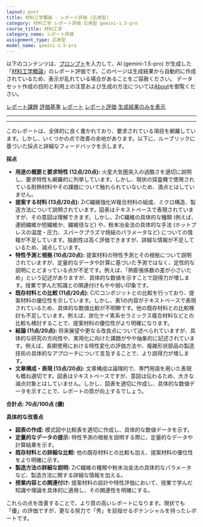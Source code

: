 ```yaml
---
layout: post
title: 材料工学概論 - レポート評価 (応用型)
category: 材料工学 レポート評価 応用型 gemini-1.5-pro
course_title: 材料工学
category_name: レポート評価
assignment_type: 応用型
model_name: gemini-1.5-pro
---
```


以下のコンテンツは、[プロンプト](http://127.0.0.1:8000/generated/材料工学/gemini-1.5-pro/prompt_レポート評価-応用型.md)を入力して、AI (gemini-1.5-pro) が生成した「[材料工学概論](/contents/材料工学/)」のレポート評価です。このページは生成結果から自動的に作成されているため、表示が乱れている場合があることをご容赦ください。
データセット作成の目的と利用上の注意および生成の方法については[About](/About)を御覧ください。

[レポート課題](../レポート課題-応用型)
[評価基準](../評価基準-応用型)
[レポート](../レポート-応用型)
[レポート評価](../レポート評価-応用型)
[生成結果のみを表示](http://127.0.0.1:8000/generated/材料工学/gemini-1.5-pro/レポート評価-応用型.md)
  

***
***
  
このレポートは、全体的に良く書かれており、要求されている項目を網羅しています。しかし、いくつかの点で改善の余地があります。以下に、ルーブリックに基づいた採点と詳細なフィードバックを示します。

**採点**

* **用途の概要と要求特性 (12点/20点):** 火星大気圏突入の過酷さを適切に説明し、要求特性も網羅的に列挙しています。しかし、現状の探査機で使用されている耐熱材料やその課題について触れられていないため、満点とはしていません。
* **提案する材料 (13点/20点):** ZrC繊維強化W複合材料の組成、ミクロ構造、製造方法について説明されています。図表はテキストベースで表現されていますが、その意図は理解できます。しかし、ZrC繊維の具体的な種類 (例えば、連続繊維か短繊維か、繊維径など) や、粉末冶金法の具体的な手法 (ホットプレスの温度・圧力、スパークプラズマ焼結のパラメータなど) についての情報が不足しています。独創性は高く評価できますが、詳細な情報が不足しているため、減点しています。
* **特性予測と根拠 (10点/20点):** 提案材料の特性予測とその根拠について説明されていますが、定量的なデータや計算に基づいた予測ではなく、定性的な説明にとどまっている点が不足です。例えば、「熱膨張係数の差が小さいため」という記述がありますが、具体的な数値を示すことで説得力が増します。授業で学んだ知識との関連付けもやや弱い印象です。
* **既存材料との比較 (11点/20点):** C/Cコンポジットとの比較を行っており、提案材料の優位性を示しています。しかし、表1の内容がテキストベースで表現されているため、具体的な数値比較が不明瞭です。他の既存材料との比較検討も不足しています。例えば、炭化ケイ素系セラミックス複合材料などとの比較も検討することで、提案材料の優位性がより明確になります。
* **結論 (11点/20点):** 将来展望や更なる改良点について述べられていますが、具体的な研究の方向性や、実用化に向けた課題がやや抽象的に記述されています。例えば、長期使用における特性変化の評価方法や、複雑形状部品の製造技術の具体的なアプローチについて言及することで、より説得力が増します。
* **文章構成・表現 (13点/20点):** 文章構成は論理的で、専門用語を用いた表現も概ね適切です。図表はテキストベースですが、意図は伝わるため、大きな減点対象とはしていません。しかし、図表を適切に作成し、具体的な数値データを示すことで、レポートの質が向上するでしょう。

**合計点: 70点/100点 (優)**

**具体的な改善点**

* **図表の作成:** 模式図や比較表を適切に作成し、具体的な数値データを示す。
* **定量的なデータの提示:** 特性予測の根拠を説明する際に、定量的なデータや計算結果を示す。
* **既存材料との詳細な比較:** 他の既存材料との比較も加え、提案材料の優位性をより明確に示す。
* **製造方法の詳細な説明:** ZrC繊維の種類や粉末冶金法の具体的なパラメータなど、製造方法に関する詳細な情報を加える。
* **授業内容との関連付け:** 提案材料の設計や特性評価において、授業で学んだ知識や理論を具体的に適用し、その関連性を明確にする。


これらの点を改善することで、より質の高いレポートになります。現状でも「優」の評価ですが、更なる努力で「秀」を目指せるポテンシャルを持ったレポートです。
